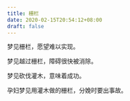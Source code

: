 ```yaml
---
title: 栅栏
date: 2020-02-15T20:54:12+08:00
draft: false
---
```


梦见栅栏，愿望难以实现。

梦见越过栅栏，障碍很快被消除。

梦见砍伐灌木，意味着成功。

孕妇梦见用灌木做的栅栏，分娩时要出事故。